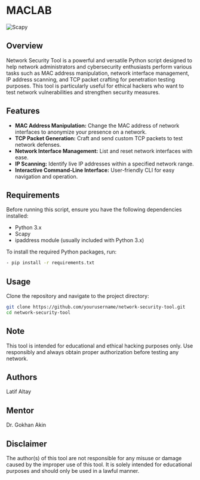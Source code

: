 # MACLAB

![Scapy](https://upload.wikimedia.org/wikipedia/commons/thumb/f/f8/Python_logo_and_wordmark.svg/486px-Python_logo_and_wordmark.svg.png)

## Overview

Network Security Tool is a powerful and versatile Python script designed to help network administrators and cybersecurity enthusiasts perform various tasks such as MAC address manipulation, network interface management, IP address scanning, and TCP packet crafting for penetration testing purposes. This tool is particularly useful for ethical hackers who want to test network vulnerabilities and strengthen security measures.

## Features

- **MAC Address Manipulation:** Change the MAC address of network interfaces to anonymize your presence on a network.
- **TCP Packet Generation:** Craft and send custom TCP packets to test network defenses.
- **Network Interface Management:** List and reset network interfaces with ease.
- **IP Scanning:** Identify live IP addresses within a specified network range.
- **Interactive Command-Line Interface:** User-friendly CLI for easy navigation and operation.

## Requirements

Before running this script, ensure you have the following dependencies installed:

- Python 3.x
- Scapy
- ipaddress module (usually included with Python 3.x)

To install the required Python packages, run:

```bash 
- pip install -r requirements.txt 
```

## Usage

Clone the repository and navigate to the project directory:

```bash
git clone https://github.com/yourusername/network-security-tool.git
cd network-security-tool
```

## Note
This tool is intended for educational and ethical hacking purposes only. Use responsibly and always obtain proper authorization before testing any network.

## Authors
Latif Altay

## Mentor
Dr. Gokhan Akin 
 
## Disclaimer
The author(s) of this tool are not responsible for any misuse or damage caused by the improper use of this tool. It is solely intended for educational purposes and should only be used in a lawful manner.

